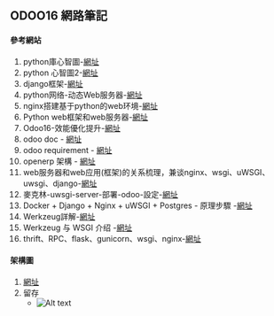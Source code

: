 ## ODOO16 網路筆記

#### 參考網站
1.  python庫心智圖-[網址](https://allaboutdataanalysis.medium.com/%E6%95%B4%E7%90%86%E4%BA%86%E4%B8%8A%E5%8D%83%E5%80%8Bpython%E9%A1%9E%E5%BA%AB-%E7%B0%A1%E7%9B%B4%E5%A4%AA%E9%85%B7%E5%95%A6-1dd6d7c2564a)
2.  python 心智圖2-[網址](https://allaboutdataanalysis.medium.com/%E7%B5%82%E6%96%BC%E6%8A%8A%E6%89%80%E6%9C%89%E7%9A%84python%E5%BA%AB-%E9%83%BD%E6%95%B4%E7%90%86%E5%87%BA%E4%BE%86%E5%95%A6-4b52a1e51028)
3.  django框架-[網址](https://juejin.cn/post/6844904066288451592)
4.  python网络-动态Web服务器-[網址](https://cloud.tencent.com/developer/article/1450904)
5.  nginx搭建基于python的web环境-[網址](https://www.cnblogs.com/baihualin/p/12133856.html)
6.  Python web框架和web服务器-[網址](https://www.51cto.com/article/605419.html)
7.  Odoo16-效能優化提升-[網址](https://tw511.com/a/01/49542.html)
8.  odoo doc - [網址](https://www.odoo.com/documentation/16.0/developer/reference/cli.html)
9.  odoo requirement - [網址](https://github.com/odoo/odoo/blob/16.0/requirements.txt)
10.  openerp 架構 - [網址](https://erpsolutions.oodles.io/blog/odoo-architecture-technical-deployment/)
11.  web服务器和web应用(框架)的关系梳理，兼谈nginx、wsgi、uWSGI、uwsgi、django-[網址](https://www.cnblogs.com/yanjidong/articles/13198697.html)
12.  麥克林-uwsgi-server-部署-odoo-設定-[網址](https://boming0529.pixnet.net/blog/post/336497257-[%E9%BA%A5%E5%85%8B%E6%9E%97]-uwsgi-server-%E9%83%A8%E7%BD%B2-odoo-%E8%A8%AD%E5%AE%9A)
13.  Docker + Django + Nginx + uWSGI + Postgres - 原理步驟 -[網址](https://www.youtube.com/watch?v=9K4O1UuaXrU)
14.  Werkzeug詳解-[網址](https://blog.csdn.net/python_cat/article/details/82490547)
15.  Werkzeug 与 WSGI 介绍 -[網址](https://juejin.cn/post/6844903686905282568)
16.  thrift、RPC、flask、gunicorn、wsgi、nginx-[網址](https://blog.csdn.net/u012863603/article/details/115765401)


#### 架構圖
1. [網址](https://gitmind.com/app/docs/mzjcvbg6)
2. 留存
   + ![Alt text](https://github.com/ksharry/odoo-repository/blob/main/pic/A6121.png?raw=true)
